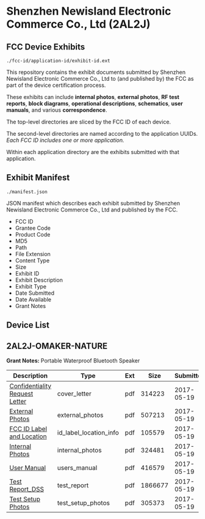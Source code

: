 # Shenzhen Newisland Electronic Commerce Co., Ltd (2AL2J)
## FCC Device Exhibits

```
./fcc-id/application-id/exhibit-id.ext
```

This repository contains the exhibit documents submitted by Shenzhen Newisland Electronic Commerce Co., Ltd to (and published by) the FCC as part of the device certification process.

These exhibits can include **internal photos**, **external photos**, **RF test reports**, **block diagrams**, **operational descriptions**, **schematics**, **user manuals**, and various **correspondence**.

The top-level directories are sliced by the FCC ID of each device.

The second-level directories are named according to the application UUIDs. *Each FCC ID includes one or more application.*

Within each application directory are the exhibits submitted with that application. 

## Exhibit Manifest

```
./manifest.json
```

JSON manifest which describes each exhibit submitted by Shenzhen Newisland Electronic Commerce Co., Ltd and published by the FCC.

- FCC ID
- Grantee Code
- Product Code
- MD5
- Path
- File Extension
- Content Type
- Size
- Exhibit ID
- Exhibit Description
- Exhibit Type
- Date Submitted
- Date Available
- Grant Notes

## Device List
## 2AL2J-OMAKER-NATURE
**Grant Notes:** Portable Waterproof Bluetooth Speaker

| Description | Type | Ext | Size | Submitted | Available |
| ----------- | ---- | --- | ---- | --------- | --------- |
| [Confidentiality Request Letter](2AL2J-OMAKER-NATURE/de4a808c17aa8cdcf4b3bbb3d8282050/3397000.pdf) | cover_letter | pdf | 314223 | 2017-05-19 | 2017-05-19 |
| [External Photos](2AL2J-OMAKER-NATURE/de4a808c17aa8cdcf4b3bbb3d8282050/3397001.pdf) | external_photos | pdf | 507213 | 2017-05-19 | 2017-05-19 |
| [FCC ID Label and Location](2AL2J-OMAKER-NATURE/de4a808c17aa8cdcf4b3bbb3d8282050/3397003.pdf) | id_label_location_info | pdf | 105579 | 2017-05-19 | 2017-05-19 |
| [Internal Photos](2AL2J-OMAKER-NATURE/de4a808c17aa8cdcf4b3bbb3d8282050/3397002.pdf) | internal_photos | pdf | 324481 | 2017-05-19 | 2017-05-19 |
| [User Manual](2AL2J-OMAKER-NATURE/de4a808c17aa8cdcf4b3bbb3d8282050/3397006.pdf) | users_manual | pdf | 416579 | 2017-05-19 | 2017-05-19 |
| [Test Report_DSS](2AL2J-OMAKER-NATURE/de4a808c17aa8cdcf4b3bbb3d8282050/3397004.pdf) | test_report | pdf | 1866677 | 2017-05-19 | 2017-05-19 |
| [Test Setup Photos](2AL2J-OMAKER-NATURE/de4a808c17aa8cdcf4b3bbb3d8282050/3397005.pdf) | test_setup_photos | pdf | 305373 | 2017-05-19 | 2017-05-19 |
